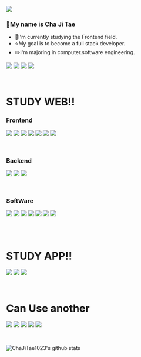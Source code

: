 <img src="https://capsule-render.vercel.app/api?type=waving&color=_hexcode&height=300&section=header&text=Cha%20Ji%20Tae&fontSize=90&animation=twinkling&fontColor=008080&fontAlign=50&fontAlignY=40&desc=WEB%20MASTER" />

### 👋My name is Cha Ji Tae
- 🔭I'm currently studying the Frontend field.  
- ⭐My goal is to become a full stack developer.  
- ✏️I'm majoring in computer.software engineering. 

<a href="https://www.notion.so/ideal-jitae/574437ec9dd5413db99572d6afda0cd3" target="_blank"><img src="https://img.shields.io/badge/Profile-f9af00?style=for-the-badge&logo=About.me&logoColor=white"/></a>
<a href="https://chajitae1023.github.io/" target="_blank"><img src="https://img.shields.io/badge/GitHub Pages-222222?style=for-the-badge&logo=GitHub Pages&logoColor=white"/></a>
<a href="https://www.instagram.com/daily_jitae/?hl=ko" target="_blank"><img src="https://img.shields.io/badge/Instagram-E4405F?style=for-the-badge&logo=Instagram&logoColor=white"/></a>
<a href="https://www.facebook.com/profile.php?id=100010915368820" target="_blank"><img src="https://img.shields.io/badge/Facebook-1877F2?style=for-the-badge&logo=Facebook&logoColor=white"/></a>

<br>

# STUDY WEB!!

### Frontend  
<code><img src="https://img.shields.io/badge/html5-%23E34F26.svg?style=for-the-badge&logo=html5&logoColor=white"/></code>
<code><img src="https://img.shields.io/badge/css3-%231572B6.svg?style=for-the-badge&logo=css3&logoColor=white"/></code>
<code><img src="https://img.shields.io/badge/javascript-%23323330.svg?style=for-the-badge&logo=javascript&logoColor=%23F7DF1E"/></code>
<code><img src="https://img.shields.io/badge/react-%2320232a.svg?style=for-the-badge&logo=react&logoColor=%2361DAFB"/></code>
<code><img src="https://img.shields.io/badge/vue.js-%2335495e.svg?style=for-the-badge&logo=vue.js&logoColor=%234FC08D"/></code>
<code><img src="https://img.shields.io/badge/svelte-%23f1413d.svg?style=for-the-badge&logo=svelte&logoColor=white"/></code>
<code><img src="https://img.shields.io/badge/typescript-%23007ACC.svg?style=for-the-badge&logo=typescript&logoColor=white"/></code>

<br>

### Backend  
<code><img src="https://img.shields.io/badge/spring-%236DB33F.svg?style=for-the-badge&logo=spring&logoColor=white"/></code>
<code><img src="https://img.shields.io/badge/node.js-6DA55F?style=for-the-badge&logo=node.js&logoColor=white"/></code>
<code><img src="https://img.shields.io/badge/django-%23092E20.svg?style=for-the-badge&logo=django&logoColor=white"/></code>

<br>

### SoftWare  
<code><img src="https://img.shields.io/badge/Adobe%20Premiere%20Pro-9999FF.svg?style=for-the-badge&logo=Adobe%20Premiere%20Pro&logoColor=white"/></code>
<code><img src="https://img.shields.io/badge/Adobe%20After%20Effects-9999FF.svg?style=for-the-badge&logo=Adobe%20After%20Effects&logoColor=white"/></code>
<code><img src="https://img.shields.io/badge/Adobe photoshop-%2331A8FF.svg?style=for-the-badge&logo=adobephotoshop&logoColor=white"/></code>
<code><img src="https://img.shields.io/badge/Adobe illustrator-%23FF9A00.svg?style=for-the-badge&logo=adobeillustrator&logoColor=white"/></code>
<code><img src="https://img.shields.io/badge/Adobe%20XD-470137?style=for-the-badge&logo=Adobe%20XD&logoColor=#FF61F6"/></code>
<code><img src="https://img.shields.io/badge/figma-%23F24E1E.svg?style=for-the-badge&logo=figma&logoColor=white"/></code>
<code><img src="https://img.shields.io/badge/Slack-4A154B?style=for-the-badge&logo=slack&logoColor=white"/></code>

<br><br>

# STUDY APP!!
<code><img src="https://img.shields.io/badge/kotlin-%230095D5.svg?style=for-the-badge&logo=kotlin&logoColor=white"/></code>
<code><img src="https://img.shields.io/badge/swift-F54A2A?style=for-the-badge&logo=swift&logoColor=white"/></code>
<code><img src="https://img.shields.io/badge/Flutter-%2302569B.svg?style=for-the-badge&logo=Flutter&logoColor=white"/></code>

<br>

# Can Use another
<code><img src="https://img.shields.io/badge/c-%2300599C.svg?style=for-the-badge&logo=c&logoColor=white"/></code>
<code><img src="https://img.shields.io/badge/c++-%2300599C.svg?style=for-the-badge&logo=c%2B%2B&logoColor=white"/></code>
<code><img src="https://img.shields.io/badge/c%23-%23239120.svg?style=for-the-badge&logo=c-sharp&logoColor=white"/></code>
<code><img src="https://img.shields.io/badge/java-%23ED8B00.svg?style=for-the-badge&logo=java&logoColor=white"/></code>
<code><img src="https://img.shields.io/badge/python-3670A0?style=for-the-badge&logo=python&logoColor=ffdd54"/></code>
  

<br/>  

  ![ChaJiTae1023's github stats](https://github-readme-stats.vercel.app/api?username=ChaJiTae1023&show_icons=true&count_private=true&theme=vue-dark)
